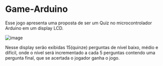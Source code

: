 # Game-Arduino

Esse jogo apresenta uma proposta de ser um Quiz no microcontrolador Arduino em um display LCD.

![image](https://github.com/gbalbuquerque/Game-Arduino/assets/115583227/652b753e-208b-44e7-a766-46f44adc1f74)

Nesse display serão exibidas 15(quinze) perguntas de nível baixo, médio e difícil, onde o nível será incrementado a cada 5 perguntas contendo uma pergunta final, que se acertada o jogador ganha o jogo.


